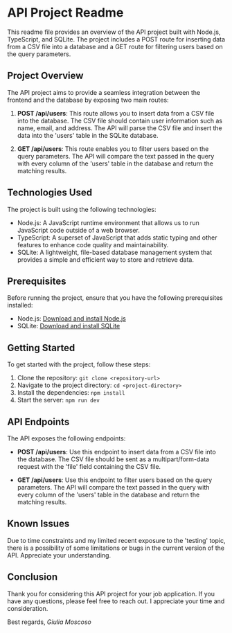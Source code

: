# API Project Readme

This readme file provides an overview of the API project built with Node.js, TypeScript, and SQLite. The project includes a POST route for inserting data from a CSV file into a database and a GET route for filtering users based on the query parameters.

## Project Overview

The API project aims to provide a seamless integration between the frontend and the database by exposing two main routes:

1. **POST /api/users**: This route allows you to insert data from a CSV file into the database. The CSV file should contain user information such as name, email, and address. The API will parse the CSV file and insert the data into the 'users' table in the SQLite database.

2. **GET /api/users**: This route enables you to filter users based on the query parameters. The API will compare the text passed in the query with every column of the 'users' table in the database and return the matching results.

## Technologies Used

The project is built using the following technologies:

- Node.js: A JavaScript runtime environment that allows us to run JavaScript code outside of a web browser.
- TypeScript: A superset of JavaScript that adds static typing and other features to enhance code quality and maintainability.
- SQLite: A lightweight, file-based database management system that provides a simple and efficient way to store and retrieve data.

## Prerequisites

Before running the project, ensure that you have the following prerequisites installed:

- Node.js: [Download and install Node.js](https://nodejs.org/en/download/)
- SQLite: [Download and install SQLite](https://www.sqlite.org/download.html)

## Getting Started

To get started with the project, follow these steps:

1. Clone the repository: `git clone <repository-url>`
2. Navigate to the project directory: `cd <project-directory>`
3. Install the dependencies: `npm install`
4. Start the server: `npm run dev`

## API Endpoints

The API exposes the following endpoints:

- **POST /api/users**: Use this endpoint to insert data from a CSV file into the database. The CSV file should be sent as a multipart/form-data request with the 'file' field containing the CSV file.

- **GET /api/users**: Use this endpoint to filter users based on the query parameters. The API will compare the text passed in the query with every column of the 'users' table in the database and return the matching results.

## Known Issues

Due to time constraints and my limited recent exposure to the 'testing' topic, there is a possibility of some limitations or bugs in the current version of the API. Appreciate your understanding.

## Conclusion

Thank you for considering this API project for your job application. If you have any questions, please feel free to reach out. I appreciate your time and consideration.

Best regards,
_Giulia Moscoso_
